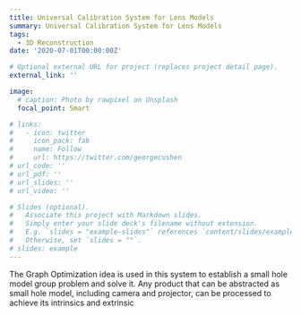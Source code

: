 ```yaml
---
title: Universal Calibration System for Lens Models
summary: Universal Calibration System for Lens Models
tags:
  - 3D Reconstruction
date: '2020-07-01T00:00:00Z'

# Optional external URL for project (replaces project detail page).
external_link: ''

image:
  # caption: Photo by rawpixel on Unsplash
  focal_point: Smart

# links:
#   - icon: twitter
#     icon_pack: fab
#     name: Follow
#     url: https://twitter.com/georgecushen
# url_code: ''
# url_pdf: ''
# url_slides: ''
# url_video: ''

# Slides (optional).
#   Associate this project with Markdown slides.
#   Simply enter your slide deck's filename without extension.
#   E.g. `slides = "example-slides"` references `content/slides/example-slides.md`.
#   Otherwise, set `slides = ""`.
# slides: example
---
```


The Graph Optimization idea is used in this system to establish a small hole model group problem and solve it. Any product that can be abstracted as small hole model, including camera and projector, can be processed to achieve its intrinsics and extrinsic